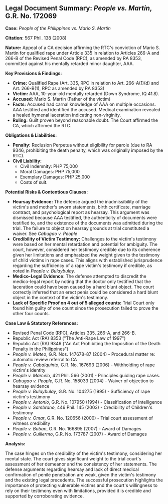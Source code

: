 ## Legal Document Summary: *People vs. Martin*, G.R. No. 172069

**Case:** *People of the Philippines vs. Mario S. Martin*

**Citation:** 567 Phil. 138 (2008)

**Nature:** Appeal of a CA decision affirming the RTC's conviction of Mario S. Martin for qualified rape under Article 335 in relation to Articles 266-A and 266-B of the Revised Penal Code (RPC), as amended by RA 8353, committed against his mentally retarded minor daughter, AAA.

**Key Provisions & Findings:**

*   **Crime:** Qualified Rape (Art. 335, RPC in relation to Art. 266-A(1)(d) and Art. 266-B(1), RPC as amended by RA 8353)
*   **Victim:** AAA, 10-year-old mentally retarded (Down Syndrome, IQ 41.8).
*   **Accused:** Mario S. Martin (Father of the victim)
*   **Facts:** Accused had carnal knowledge of AAA on multiple occasions. AAA testified and identified the accused. Medical examination revealed a healed hymenal laceration indicating non-virginity.
*   **Ruling:** Guilt proven beyond reasonable doubt. The Court affirmed the CA, which affirmed the RTC.

**Obligations & Liabilities:**

*   **Penalty:**  Reclusion Perpetua without eligibility for parole (due to RA 9346, prohibiting the death penalty, which was originally imposed by the RTC).
*   **Civil Liability:**
    *   Civil Indemnity: PHP 75,000
    *   Moral Damages: PHP 75,000
    *   Exemplary Damages: PHP 25,000
    *   Costs of suit.

**Potential Risks & Contentious Clauses:**

*   **Hearsay Evidence:** The defense argued the inadmissibility of the victim's and mother's sworn statements, birth certificate, marriage contract, and psychological report as hearsay. This argument was dismissed because AAA testified, the authenticity of documents were testified to, and the existence of the documents was admitted during the trial.  The failure to object on hearsay grounds at trial constituted a waiver. See *Cabugao v. People*
*   **Credibility of Victim Testimony:** Challenges to the victim's testimony were based on her mental retardation and potential for ambiguity. The court, however, considered her testimony credible due to its coherence given her limitations and emphasized the weight given to the testimony of child victims in rape cases. This aligns with established jurisprudence regarding the sufficiency of a rape victim's testimony if credible, as noted in *People v. Bulaybulay*.
*   **Medico-Legal Evidence:** The defense attempted to discredit the medico-legal report by noting that the doctor only testified that the laceration could have been caused by a hard blunt object. The court correctly inferred that an erect penis could be considered a hard blunt object in the context of the victim's testimony.
*   **Lack of Specific Proof on 4 out of 5 alleged counts:** Trial Court only found him guilty of one count since the prosecution failed to prove the other four counts.

**Case Law & Statutory References:**

*   Revised Penal Code (RPC), Articles 335, 266-A, and 266-B.
*   Republic Act (RA) 8353 ("The Anti-Rape Law of 1997")
*   Republic Act (RA) 9346 ("An Act Prohibiting the Imposition of the Death Penalty in the Philippines")
*   *People v. Mateo*, G.R. Nos. 147678-87 (2004) - Procedural matter re: automatic review referral to CA
*   *People v. Cabalquinto*, G.R. No. 167693 (2006) - Withholding of rape victim's identity
*   *People v. Marcelo*, 421 Phil. 566 (2001) - Principles guiding rape cases.
*   *Cabugao v. People*, G.R. No. 158033 (2004) - Waiver of objection to hearsay evidence
*   *People v. Bulaybulay*, G.R. No. 104275 (1995) - Sufficiency of rape victim's testimony
*   *People v. Antonio*, G.R. No. 107950 (1994) - Classification of Intelligence
*   *People v. Sambrano*, 446 Phil. 145 (2003) - Credibility of Children's testimony
*   *People v. Omar*, G.R. No. 120656 (2000) - Trial court assessment of witness credibility
*   *People v. Buban*, G.R. No. 166895 (2007) - Award of Damages
*   *People v. Guillermo*, G.R. No. 173787 (2007) - Award of Damages

**Analysis:**

The case hinges on the credibility of the victim's testimony, considering her mental state.  The court gives significant weight to the trial court's assessment of her demeanor and the consistency of her statements.  The defense arguments regarding hearsay and lack of direct medical confirmation of penile penetration are weak, given the victim's testimony and the existing legal precedents. The successful prosecution highlights the importance of protecting vulnerable victims and the court's willingness to rely on their testimony even with limitations, provided it is credible and supported by corroborating evidence.
